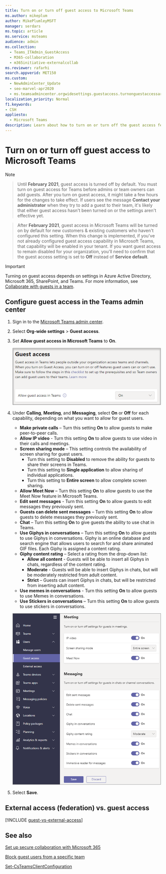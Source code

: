 ```yaml
---
title: Turn on or turn off guest access to Microsoft Teams
ms.author: mikeplum
author: MikePlumleyMSFT
manager: serdars
ms.topic: article
ms.service: msteams
audience: admin
ms.collection: 
  - Teams_ITAdmin_GuestAccess
  - M365-collaboration
  - m365initiative-externalcollab
ms.reviewer: rafarhi
search.appverid: MET150
ms.custom: 
  - NewAdminCenter_Update
  - seo-marvel-apr2020
  - ms.teamsadmincenter.orgwidesettings.guestaccess.turnonguestaccessarticle
localization_priority: Normal
f1.keywords:
- CSH
appliesto: 
  - Microsoft Teams
description: Learn about how to turn on or turn off the guest access feature in Microsoft Teams as an Office 365 admin.
---
```


# Turn on or turn off guest access to Microsoft Teams

> [!Note]

> Until **February 2021**, guest access is turned off by default. You must turn on guest access for Teams before admins or team owners can add guests. After you turn on guest access, it might take a few hours for the changes to take effect. If users see the message **Contact your administrator** when they try to add a guest to their team, it's likely that either guest access hasn't been turned on or the settings aren't effective yet.

> After **February 2021**, guest access in Microsoft Teams will be turned on by default for new customers & existing customers who haven't configured this setting. When this change is implemented, if you've not already configured guest access capability in Microsoft Teams, that capability will be enabled in your tenant. If you want guest access to remain disabled for your organization, you'll need to confirm that the guest access setting is set to **Off** instead of **Service default**.

> [!IMPORTANT]
> Turning on guest access depends on settings in Azure Active Directory, Microsoft 365, SharePoint, and Teams. For more information, see [Collaborate with guests in a team](https://docs.microsoft.com/microsoft-365/solutions/collaborate-as-team).

## Configure guest access in the Teams admin center

1. Sign in to the [Microsoft Teams admin center](https://admin.teams.microsoft.com/).

2. Select **Org-wide settings** > **Guest access**.

3. Set **Allow guest access in Microsoft Teams** to **On**.

    ![Allow guest access switch set to On ](media/guest-access-setting.png)

4. Under **Calling**, **Meeting**, and **Messaging**, select **On** or **Off** for each capability, depending on what you want to allow for guest users.

      - **Make private calls** – Turn this setting **On** to allow guests to make peer-to-peer calls.
      - **Allow IP video** - Turn this setting **On** to allow guests to use video in their calls and meetings.
      - **Screen sharing mode** – This setting controls the availability of screen sharing for guest users.
          - Turn this setting to **Disabled** to remove the ability for guests to share their screens in Teams.
          - Turn this setting to **Single application** to allow sharing of individual applications.
          - Turn this setting to **Entire screen** to allow complete screen sharing.
      - **Allow Meet Now** – Turn this setting **On** to allow guests to use the Meet Now feature in Microsoft Teams.
      - **Edit sent messages** - Turn this setting **On** to allow guests to edit messages they previously sent.
      - **Guests can delete sent messages** – Turn this setting **On** to allow guests to delete messages they previously sent.
      - **Chat** – Turn this setting **On** to give guests the ability to use chat in Teams.
      - **Use Giphys in conversations** – Turn this setting **On** to allow guests to use Giphys in conversations. Giphy is an online database and search engine that allows users to search for and share animated GIF files. Each Giphy is assigned a content rating.
      - **Giphy content rating** –  Select a rating from the drop-down list:
          - **Allow all content** - Guests will be able to insert all Giphys in chats, regardless of the content rating.
          - **Moderate** - Guests will be able to insert Giphys in chats, but will be moderately restricted from adult content.
          - **Strict** – Guests can insert Giphys in chats, but will be restricted from inserting adult content.
      - **Use memes in conversations** - Turn this setting **On** to allow guests to use Memes in conversations.
      - **Use Stickers in conversations** – Turn this setting **On** to allow guests to use stickers in conversations.

    ![Guest permissions settings in Teams](media/manage-guest-access-image1.png)

5. Select **Save**.

## External access (federation) vs. guest access

[!INCLUDE [guest-vs-external-access](includes/guest-vs-external-access.md)]

## See also

[Set up secure collaboration with Microsoft 365](https://docs.microsoft.com/microsoft-365/solutions/setup-secure-collaboration-with-teams)

[Block guest users from a specific team](https://docs.microsoft.com/microsoft-365/solutions/per-group-guest-access)

[Set-CsTeamsClientConfiguration](https://docs.microsoft.com/powershell/module/skype/set-csteamsclientconfiguration)
